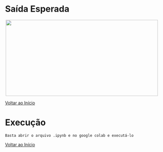 # Saída Esperada
<p align="center">
    <img width="500" height="250" src="https://github.com/Lucasl3/Problemas-IA/blob/main/Mission%C3%A1rios%20e%20canibais/saida.png">
  </p>

[Voltar ao Início](https://github.com/Lucasl3/Problemas-IA/)
# Execução
    Basta abrir o arquivo .ipynb e no google colab e executá-lo

[Voltar ao Início](https://github.com/Lucasl3/Problemas-IA/)